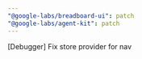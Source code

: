 ```yaml
---
"@google-labs/breadboard-ui": patch
"@google-labs/agent-kit": patch
---
```


[Debugger] Fix store provider for nav
